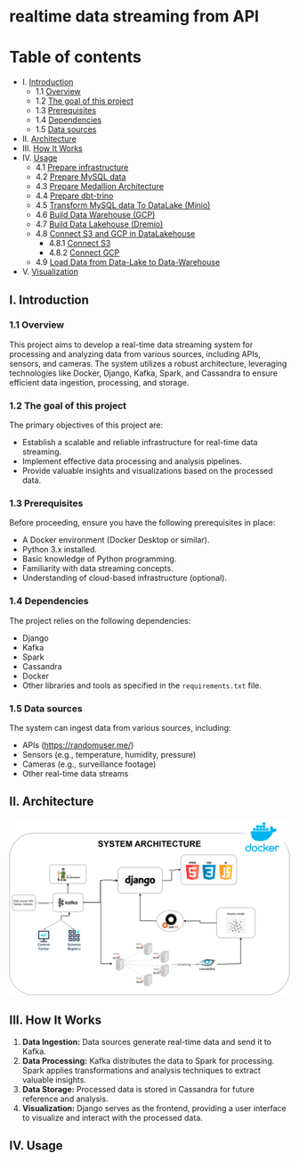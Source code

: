 # realtime data streaming from API


# Table of contents
<!-- vscode-markdown-toc -->
* I. [Introduction](#I.Introduction)
	* 1.1 [Overview](#Overview)
	* 1.2 [The goal of this project](#Thegoalofthisproject)
	* 1.3 [Prerequisites](#Prerequisites)
	* 1.4 [Dependencies](#Dependencies)
	* 1.5 [Data sources](#Datasources)
* II. [Architecture](#II.Architecture)
* III. [How It Works](#III.HowItWorks)
* IV. [Usage](#IV.Usage)
	* 4.1 [Prepare infrastructure](#Prepareinfrastructure)
	* 4.2 [Prepare MySQL data](#PrepareMySQLdata)
	* 4.3 [Prepare Medallion Architecture](#PrepareMedallionArchitecture)
	* 4.4 [Prepare dbt-trino](#Preparedbt-trino)
	* 4.5 [Transform MySQL data To DataLake (Minio)](#TransformMySQLdataToDataLakeMinio)
	* 4.6 [Build Data Warehouse (GCP)](#BuildDataWarehouseGCP)
	* 4.7 [Build Data Lakehouse (Dremio)](#BuildDataLakehouseDremio)
	* 4.8 [Connect S3 and GCP in DataLakehouse](#ConnectS3andGCPinDataLakehouse)
		* 4.8.1 [Connect S3](#ConnectS3)
		* 4.8.2 [Connect GCP](#ConnectGCP)
	* 4.9 [Load Data from Data-Lake to Data-Warehouse](#LoadDatafromData-LaketoData-Warehouse)
* V. [Visualization](#V.Visualization)

<!-- vscode-markdown-toc-config
	numbering=true
	autoSave=true
	/vscode-markdown-toc-config -->
<!-- /vscode-markdown-toc -->


##  <a name='I.Introduction'></a>I. Introduction
    
###  1.1 <a name='Overview'></a>Overview
This project aims to develop a real-time data streaming system for processing and analyzing data from various sources, including APIs, sensors, and cameras. The system utilizes a robust architecture, leveraging technologies like Docker, Django, Kafka, Spark, and Cassandra to ensure efficient data ingestion, processing, and storage.

###  1.2 <a name='Thegoalofthisproject'></a>The goal of this project
The primary objectives of this project are:
- Establish a scalable and reliable infrastructure for real-time data streaming.
- Implement effective data processing and analysis pipelines.
- Provide valuable insights and visualizations based on the processed data.

###  1.3 <a name='Prerequisites'></a>Prerequisites
Before proceeding, ensure you have the following prerequisites in place:
- A Docker environment (Docker Desktop or similar).
- Python 3.x installed.
- Basic knowledge of Python programming.
- Familiarity with data streaming concepts.
- Understanding of cloud-based infrastructure (optional).

###  1.4 <a name='Dependencies'></a>Dependencies
The project relies on the following dependencies:
- Django
- Kafka
- Spark
- Cassandra
- Docker
- Other libraries and tools as specified in the `requirements.txt` file.

###  1.5 <a name='Datasources'></a>Data sources
The system can ingest data from various sources, including:
- APIs (https://randomuser.me/)
- Sensors (e.g., temperature, humidity, pressure)
- Cameras (e.g., surveillance footage)
- Other real-time data streams

## <a name='II.Architecture'></a>II. Architecture

<img src="./system_architecture.png"/> 
<br />

## <a name='III.HowItWorks'></a>III. How It Works

1. **Data Ingestion:** Data sources generate real-time data and send it to Kafka.
2. **Data Processing:** Kafka distributes the data to Spark for processing. Spark applies transformations and analysis techniques to extract valuable insights.
3. **Data Storage:** Processed data is stored in Cassandra for future reference and analysis.
4. **Visualization:** Django serves as the frontend, providing a user interface to visualize and interact with the processed data.

## <a name='IV.Usage'></a>IV. Usage
